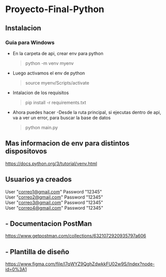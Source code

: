 # Proyecto-Final-Python

## Instalacion
### Guia para Windows
- En la carpeta de api, crear env para python
    > python -m venv myenv
- Luego activamos el env de python
    >source myenv/Scripts/activate
- Intalacion de los requisitos
    > pip install -r requirements.txt
- Ahora puedes hacer
    -Desde la ruta principal, si ejecutas dentro de api, va a ver un error, para buscar la base de datos
    > python main.py

## Mas informacion de env para distintos dispositovos
https://docs.python.org/3/tutorial/venv.html

## Usuarios ya creados
User "correo1@gmail.com" Password "12345" <br>
User "correo2@gmail.com" Password "12345" <br>
User "correo3@gmail.com" Password "12345" <br>
User "correo4@gmail.com" Password "12345" <br>

## - Documentacion PostMan

https://www.getpostman.com/collections/6321072920935797a606

## - Plantilla de diseño

https://www.figma.com/file/I7qWYZ9QghZdwkkFU02w9S/Index?node-id=0%3A1